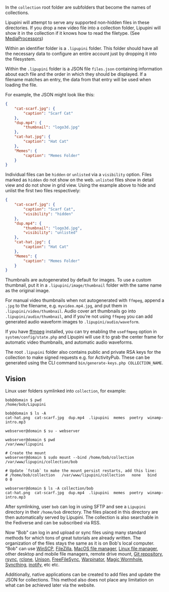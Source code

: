 In the `collection` root folder are subfolders that become the names of collections.

Lipupini will attempt to serve any supported non-hidden files in these directories. If you drop a new video file into a collection folder, Lipupini will show it in the collection if it knows how to read the filetype. (See [MediaProcessors](../module/Lipupini/Collection/MediaProcessor/))

Within an identifier folder is a `.lipupini` folder. This folder should have all the necessary data to configure an entire account just by dropping it into the filesystem.

Within the `.lipupini` folder is a JSON file `files.json` containing information about each file and the order in which they should be displayed. If a filename matches an entry, the data from that entry will be used when loading the file.

For example, the JSON might look like this:

```json
{
	"cat-scarf.jpg": {
		"caption": "Scarf Cat"
	},
	"dup.mp4": {
		"thumbnail": "logo3d.jpg"
	},
	"cat-hat.jpg": {
		"caption": "Hat Cat"
	},
	"Memes": {
		"caption": "Memes Folder"
	}
}
```

Individual files can be `hidden` or `unlisted` via a `visibility` option. Files marked as `hidden` do not show on the web. `unlisted` files show in detail view and do not show in grid view. Using the example above to hide and unlist the first two files respectively:

```json
{
	"cat-scarf.jpg": {
		"caption": "Scarf Cat",
		"visibility": "hidden"
	},
	"dup.mp4": {
		"thumbnail": "logo3d.jpg",
		"visibility": "unlisted"
	},
	"cat-hat.jpg": {
		"caption": "Hat Cat"
	},
	"Memes": {
		"caption": "Memes Folder"
	}
}
```

Thumbnails are autogenerated by default for images. To use a custom thumbnail, put it in a `.lipupini/image/thumbnail` folder with the same name as the original image.

For manual video thumbnails when not autogenerated with `ffmpeg`, append a `.jpg` to the filename, e.g. `myvideo.mp4.jpg`, and put them in `.lipupini/video/thumbnail`. Audio cover art thumbnails go into `.lipupini/audio/thumbnail`, and if you're not using `ffmpeg` you can add generated audio waveform images to `.lipupini/audio/waveform`.

If you have [ffmpeg](https://ffmpeg.org//) installed, you can try enabling the `useFfmpeg` option in `system/config/state.php` and Lipupini will use it to grab the center frame for automatic video thumbnails, and automatic audio waveforms.

The root `.lipupini` folder also contains public and private RSA keys for the collection to make signed requests e.g. for ActivityPub. These can be generated using the CLI command `bin/generate-keys.php COLLECTION_NAME`.

## Vision

Linux user folders symlinked into `collection`, for example:

```shell
bob@domain $ pwd
/home/bob/Lipupini

bob@domain $ ls -A
cat-hat.png  cat-scarf.jpg  dup.mp4  .lipupini  memes  poetry  winamp-intro.mp3

webserver@domain $ su - webserver

webserver@domain $ pwd
/var/www/lipupini

# Create the mount
webserver@domain $ sudo mount --bind /home/bob/collection /var/www/lipupini/collection/bob

# Update `fstab` to make the mount persist restarts, add this line:
# /home/bob/collection   /var/www/lipupini/collection   none   bind   0 0

webserver@domain $ ls -A collection/bob
cat-hat.png  cat-scarf.jpg  dup.mp4  .lipupini  memes  poetry  winamp-intro.mp3
```
After symlinking, user `bob` can log in using SFTP and see a `Lipupini` directory in their `/home/bob` directory. The files placed in this directory are then automatically served by Lipupini. The collection is also searchable in the Fediverse and can be subscribed via RSS.

Now "Bob" can log in and upload or sync files using many standard methods for which tons of great tutorials are already written. The organization of the files stays the same as it is on Bob's local computer. "Bob" can use [WinSCP](https://winscp.net), [FileZilla](https://filezilla-project.org), [MacOS file manager](https://support.apple.com/guide/mac-help/connect-mac-shared-computers-servers-mchlp1140/mac), [Linux file manager](https://help.ubuntu.com/stable/ubuntu-help/nautilus-connect.html.en), other desktop and mobile file managers, remote drive mount, [Git repository](https://git-scm.com/docs/git-remote), [rsync](https://rsync.samba.org), [rclone](https://rclone.org), [Unison](https://www.cis.upenn.edu/~bcpierce/unison/), [FreeFileSync](https://freefilesync.org), [Warpinator](https://github.com/linuxmint/warpinator), [Magic Wormhole](https://github.com/magic-wormhole/magic-wormhole), [Syncthing](https://syncthing.net), [inotify](https://en.wikipedia.org/wiki/Inotify), etc etc.

Additionally, native applications can be created to add files and update the JSON for collections. This method also does not place any limitation on what can be achieved later via the website.
